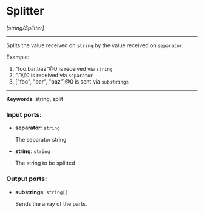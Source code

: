# Splitter

_[string/Splitter]_

---

Splits the  value received on `string` by the value received on `separator`.  
  
Example:  
  
1. "foo.bar.baz"@0 is received via `string`  
2. "."@0 is received via `separator`  
3. ["foo", "bar", "baz"]@0 is sent via `substrings`  

---

__Keywords__: string, split

### Input ports:

* __separator__: ` string `

    The separator string


* __string__: ` string `

    The string to be splitted

### Output ports:

* __substrings__: ` string[] `

    Sends the array of the parts.

